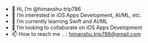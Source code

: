 - 👋 Hi, I’m @himanshu-trip786
- 👀 I’m interested in iOS Apps Development, AI/ML, etc.
- 🌱 I’m currently learning Swift and AI/ML
- 💞️ I’m looking to collaborate on iOS Apps Development
- 📫 How to reach me ...: himanshu.trip786@gmail.com

<!---
himanshu-trip786/himanshu-trip786 is a ✨ special ✨ repository because its `README.md` (this file) appears on your GitHub profile.
You can click the Preview link to take a look at your changes.
--->
